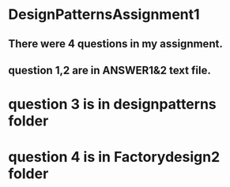 # DesignPatternsAssignment1
## There were 4 questions in my assignment.
## question 1,2 are in ANSWER1&2 text file.
# question 3 is in designpatterns folder
# question 4 is in Factorydesign2 folder
